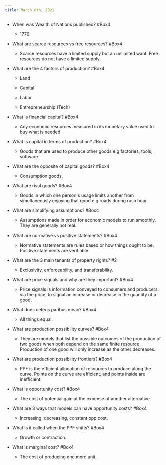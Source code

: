 ```yaml
---
title: March 8th, 2021
---
```


- When was Wealth of Nations published? #Box4
	 - 1776

- What are scarce resources vs free resources? #Box4
	 - Scarce resources have a limited supply but an unlimited want. Free resources do not have a limited supply.

- What are the 4 factors of production? #Box4
	 - Land

	 - Capital

	 - Labor

	 - Entrepreneurship (Tech)

- What is financial capital? #Box4
	 - Any economic resources measured in its monetary value used to buy what is needed

- What is capital in terms of production? #Box4
	 - Goods that are used to produce other goods e.g factories, tools, software 

- What are the opposite of capital goods? #Box4
	 - Consumption goods. 

- What are rival goods? #Box4
	 - Goods in which one person's usage limits another from simultaneously enjoying that good e.g roads during rush hour.

- What are simplifying assumptions? #Box4
	 - Assumptions made in order for economic models to run smoothly. They are generally not real. 

- What are normative vs positive statements? #Box4
	 - Normative statements are rules based or how things ought to be. Positive statements are verifiable. 

- What are the 3 main tenants of property rights? #2
	 - Exclusivity, enforceability, and transferability. 

- What are price signals and why are they important? #Box4
	 - Price signals is information conveyed to consumers and producers, via the price, to signal an increase or decrease in the quantity of a good. 

- What does ceteris paribus mean? #Box4
	 - All things equal. 

- What are production possibility curves? #Box4
	 - They are models that list the possible outcomes of the production of two goods when both depend on the same finite resource. Production of one good will only increase as the other decreases.

- What are production possibility frontiers? #Box4
	 - PPF is the efficient allocation of resources to produce along the curve. Points on the curve are efficient, and points inside are inefficient. 

- What is opportunity cost? #Box4
	 - The cost of potential gain at the expense of another alternative.

- What are 3 ways that models can have opportunity costs? #Box4
	 - Increasing, decreasing, constant opp cost.

- What is it called when the PPF shifts? #Box4
	 - Growth or contraction. 

- What is marginal cost? #Box4
	 - The cost of producing one more unit. 
